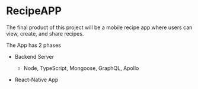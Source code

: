 # RecipeAPP

<p>The final product of this project will be a mobile recipe app where users can view, create, and share recipes.

The App has 2 phases
  - Backend Server
    - Node, TypeScript, Mongoose, GraphQL, Apollo
    
  - React-Native App</p>
  
  
